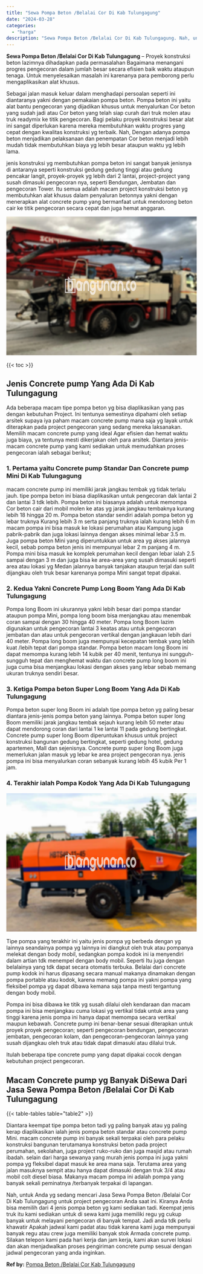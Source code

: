 ```yaml
---
title: "Sewa Pompa Beton /Belalai Cor Di Kab Tulungagung"
date: "2024-03-28"
categories: 
  - "harga"
description: "Sewa Pompa Beton /Belalai Cor Di Kab Tulungagung. Nah, untuk Anda yg sedang mencari Jasa Sewa Pompa Beton /Belalai Cor Di Kab Tulungagung untuk project penge..."
---
```


**Sewa Pompa Beton /Belalai Cor Di Kab Tulungagung** – Proyek konstruksi beton lazimnya dihadapkan pada permasalahan Bagaimana menangani progres pengecoran dalam jumlah besar secara efisien baik waktu ataupun tenaga. Untuk menyelesaikan masalah ini karenanya para pemborong perlu mengaplikasikan alat khusus.

Sebagai jalan masuk keluar dalam menghadapi persoalan seperti ini diantaranya yakni dengan pemakaian pompa beton. Pompa beton ini yaitu alat bantu pengecoran yang dijadikan khusus untuk menyalurkan Cor beton yang sudah jadi atau Cor beton yang telah siap curah dari truk molen atau truk readymix ke titik pengecoran. Bagi pelaku proyek konstruksi besar alat ini sangat diperlukan karena mereka membutuhkan waktu progres yang cepat dengan kwalitas konstruksi yg terbaik. Nah, Dengan adanya pompa beton menjadikan pelaksanaan dan penempatan Cor beton menjadi lebih mudah tidak membutuhkan biaya yg lebih besar ataupun waktu yg lebih lama.

jenis konstruksi yg membutuhkan pompa beton ini sangat banyak jenisnya di antaranya seperti konstruksi gedung gedung tinggi atau gedung pencakar langit, proyek-proyek yg lebih dari 2 lantai, project-project yang susah dimasuki pengecoran nya, seperti Bendungan, Jembatan dan pengecoran Tower. Itu semua adalah macam project konstruksi beton yg membutuhkan alat khusus dalam penyaluran betonnya yakni dengan menerapkan alat concrete pump yang bermanfaat untuk mendorong beton cair ke titik pengecoran secara cepat dan juga hemat anggaran.

![Sewa Pompa Beton /Belalai Cor Di Kab Tulungagung](/images/sewa-concrete-pump-39.png)

{{< toc >}}

## Jenis Concrete pump Yang Ada Di Kab Tulungagung

Ada beberapa macam tipe pompa beton yg bisa diaplikasikan yang pas dengan kebutuhan Project. Ini tentunya semestinya dipahami oleh setiap arsitek supaya iya paham macam concrete pump mana saja yg layak untuk diterapkan pada project pengecoran yang sedang mereka laksanakan. Memilih macam concrete pump yang ideal Agar efisien dan hemat waktu juga biaya, ya tentunya mesti dikerjakan oleh para arsitek. Diantara jenis-macam concrete pump yang kami sediakan untuk memudahkan proses pengecoran ialah sebagai berikut;

### 1\. Pertama yaitu Concrete pump Standar Dan Concrete pump Mini Di Kab Tulungagung

macam concrete pump ini memiliki jarak jangkau tembak yg tidak terlalu jauh. tipe pompa beton ini biasa diaplikasikan untuk pengecoran dak lantai 2 dan lantai 3 tdk lebih. Pompa beton ini biasanya adalah untuk memompa Cor beton cair dari mobil molen ke atas yg jarak jangkau tembaknya kurang lebih 18 hingga 20 m. Pompa beton standar sendiri adalah pompa beton yg lebar truknya Kurang lebih 3 m serta panjang truknya ialah kurang lebih 6 m macam pompa ini bisa masuk ke lokasi perumahan atau Kampung juga pabrik-pabrik dan juga lokasi lainnya dengan akses minimal lebar 3.5 m. Juga pompa beton Mini yang diperuntukkan untuk area yg akses jalannya kecil, sebab pompa beton jenis ini mempunyai lebar 2 m panjang 4 m. Pompa mini bisa masuk ke komplek perumahan kecil dengan lebar ialah 2.5 sampai dengan 3 m dan juga bisa ke area-area yang susah dimasuki seperti area atau lokasi yg Medan jalannya banyak tanjakan ataupun terjal dan sulit dijangkau oleh truk besar karenanya pompa Mini sangat tepat dipakai.

### 2\. Kedua Yakni Concrete Pump Long Boom Yang Ada Di Kab Tulungagung

Pompa long Boom ini ukurannya yakni lebih besar dari pompa standar ataupun pompa Mini, pompa long boom bisa menjangkau atau menembak coran sampai dengan 30 hingga 40 meter. Pompa long Boom lazim digunakan untuk pengecoran lantai 3 keatas atau untuk pengecoran jembatan dan atau untuk pengecoran vertikal dengan jangkauan lebih dari 40 meter. Pompa long boom juga mempunyai kecepatan tembak yang lebih kuat /lebih tepat dari pompa standar. Pompa beton macam long Boom ini dapat memompa kurang lebih 14 kubik per 40 menit, tentunya ini sungguh-sungguh tepat dan menghemat waktu dan concrete pump long boom ini juga cuma bisa menjangkau lokasi dengan akses yang lebar sebab memang ukuran truknya sendiri besar.

### 3\. Ketiga Pompa beton Super Long Boom Yang Ada Di Kab Tulungagung

Pompa beton super long Boom ini adalah tipe pompa beton yg paling besar diantara jenis-jenis pompa beton yang lainnya. Pompa beton super long Boom memiliki jarak jangkau tembak sejauh kurang lebih 50 meter atau dapat mendorong coran dari lantai 1 ke lantai 11 pada gedung bertingkat. Concrete pump super long Boom diperuntukan khusus untuk project konstruksi bangunan gedung bertingkat, seperti gedung hotel, gedung apartemen, Mall dan sejenisnya. Concrete pump super long Boom juga memerlukan jalan masuk yg lebar ke area project pengecoran nya. jenis pompa ini bisa menyalurkan coran sebanyak kurang lebih 45 kubik Per 1 jam.

### 4\. Terakhir ialah Pompa Kodok Yang Ada Di Kab Tulungagung

![Sewa Pompa Beton /Belalai Cor Di Kab Tulungagung](/images/sewa-concrete-pump-16.png)

Tipe pompa yang terakhir ini yaitu jenis pompa yg berbeda dengan yg lainnya seandainya pompa yg lainnya ini diangkut oleh truk atau pompanya melekat dengan body mobil, sedangkan pompa kodok ini ia menyendiri dalam artian tdk menempel dengan body mobil. Seperti Itu juga dengan belalainya yang tdk dapat secara otomatis terbuka. Belalai dari concrete pump kodok ini harus dipasang secara manual makanya dinamakan dengan pompa portable atau kodok, karena memang pompa ini yakni pompa yang fleksibel pompa yg dapat dibawa kemana saja tanpa mesti tergantung dengan body mobil.

Pompa ini bisa dibawa ke titik yg susah dilalui oleh kendaraan dan macam pompa ini bisa menjangkau cuma lokasi yg vertikal tidak untuk area yang tinggi karena jenis pompa ini hanya dapat memompa secara vertikal maupun kebawah. Concrete pump ini benar-benar sesuai diterapkan untuk proyek proyek pengecoran; seperti pengecoran bendungan, pengecoran jembatan, pengecoran kolam, dan pengecoran-pengecoran lainnya yang susah dijangkau oleh truk atau tidak dapat dimasuki atau dilalui truk.

Itulah beberapa tipe concrete pump yang dapat dipakai cocok dengan kebutuhan project pengecoran.

## Macam Concrete pump yg Banyak DiSewa Dari Jasa Sewa Pompa Beton /Belalai Cor Di Kab Tulungagung

{{< table-tables table="table2" >}}

Diantara keempat tipe pompa beton tadi yg paling banyak atau yg paling kerap diaplikasikan ialah jenis pompa beton standar atau concrete pump Mini. macam concrete pump ini banyak sekali terpakai oleh para pelaku konstruksi bangunan terutamanya konstruksi beton pada project perumahan, sekolahan, juga project ruko-ruko dan juga masjid atau rumah ibadah. selain dari harga sewanya yang murah jenis pompa ini juga yakni pompa yg fleksibel dapat masuk ke area mana saja. Terutama area yang jalan masuknya sempit atau hanya dapat dimasuki dengan truk 3/4 atau mobil colt diesel biasa. Makanya macam pompa ini adalah pompa yang banyak sekali peminatnya /terbanyak terpakai di lapangan.

Nah, untuk Anda yg sedang mencari Jasa Sewa Pompa Beton /Belalai Cor Di Kab Tulungagung untuk project pengecoran Anda saat ini. Kiranya Anda bisa memilih dari 4 jenis pompa beton yg kami sediakan tadi. Keempat jenis truk itu kami sediakan untuk di sewa kami juga memiliki regu yg cukup banyak untuk melayani pengecoran di banyak tempat. Jadi anda tdk perlu khawatir Apakah jadwal kami padat atau tidak karena kami juga mempunyai banyak regu atau crew juga memiliki banyak stok Armada concrete pump. Silakan telepon kami pada hari kerja dan jam kerja, kami akan survei lokasi dan akan menjadwalkan proses pengiriman concrete pump sesuai dengan jadwal pengecoran yang anda inginkan.

**Ref by:** [Pompa Beton /Belalai Cor Kab Tulungagung](https://id.wikipedia.org/wiki/Pompa)
